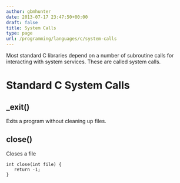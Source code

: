 ```yaml
---
author: gbmhunter
date: 2013-07-17 23:47:50+00:00
draft: false
title: System Calls
type: page
url: /programming/languages/c/system-calls
---
```


Most standard C libraries depend on a number of subroutine calls for interacting with system services. These are called system calls.


# Standard C System Calls




## _exit()


Exits a program without cleaning up files.


## close()


Closes a file

    
    int close(int file) {
       return -1;
    }







